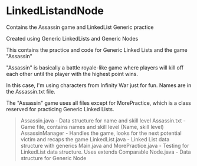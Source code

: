 # LinkedListandNode
Contains the Assassin game and LinkedList Generic practice

Created using Generic LinkedLists and Generic Nodes

This contains the practice and code for Generic Linked Lists and the game "Assassin"

"Assassin" is basically a battle royale-like game where players will kill off each other until the player with the highest point wins.

In this case, I'm using characters from Infinity War just for fun. Names are in the Assassin.txt file.

The "Assassin" game uses all files except for MorePractice, which is a class reserved for practicing Generic Linked Lists.

> Assassin.java - Data structure for name and skill level
> Assassin.txt - Game file, contains names and skill level (Name, skill level)
> AssassinManager - Handles the game, looks for the next potential victim and recaps the game
> LinkedList.java - Linked List data structure with generics
> Main.java and MorePractice.java - Testing for LinkedList data structure. Uses extends Comparable<E>
> Node.java - Data structure for Generic Node


